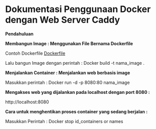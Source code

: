 # Dokumentasi Penggunaan Docker dengan Web Server Caddy

**Pendahuluan**

**Membangun Image : Menggunakan File Bernama Dockerfile**

Contoh Dockerfile [Dockerfile](/ilkom-23-os-kelompok-7/DOCKER/dockerfile)

Lalu bangun Image dengan perintah :
Docker build -t nama_image .

**Menjalankan Container : Menjalankan web berbasis image**

Masukkan perintah : Docker run -d -p 8080:80 nama_image


**Mengakses web yang dijalankan pada localhost dengan port 8080 :**

http://localhost:8080

**Cara untuk menghentikan proses container yang sedang berjalan :**

Masukkan Perintah : Docker stop id_containers or names

